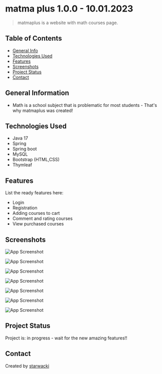 # matma plus 1.0.0 - 10.01.2023
> matmaplus is a website with math courses page.


## Table of Contents
* [General Info](#general-information)
* [Technologies Used](#technologies-used)
* [Features](#features)
* [Screenshots](#screenshots)
* [Project Status](#project-status)
* [Contact](#contact)


## General Information
- Math is a school subject that  is problematic for most students - That's why matmaplus was created!

## Technologies Used
- Java 17
- Spring
- Spring boot
- MySQL
- Bootstrap (HTML,CSS)
- Thymleaf


## Features
List the ready features here:
- Login
- Registration
- Adding courses to cart
- Comment and rating courses
- View purchased courses


## Screenshots
![App Screenshot](https://i.imgur.com/rxmNJGh.png)


![App Screenshot](https://i.imgur.com/3gk2JRj.png)


![App Screenshot](https://i.imgur.com/ZP3t3vi.png)


![App Screenshot](https://i.imgur.com/JsFTfDs.png)


![App Screenshot](https://i.imgur.com/O1hGckG.png)


![App Screenshot](https://i.imgur.com/MJ5S411.png)


![App Screenshot](https://i.imgur.com/tcWBQ4w.png)





## Project Status
Project is: in progress - wait for the new amazing features!! 


## Contact
Created by [starwacki](https://github.com/starwacki)

